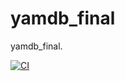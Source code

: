 # yamdb_final
yamdb_final.


[![CI](https://github.com/KrasnovValentin/yamdb_final/actions/workflows/yamdb_workflow.yml/badge.svg)](https://github.com/KrasnovValentin/yamdb_final/actions/workflows/yamdb_workflow.yml)
